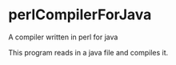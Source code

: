 perlCompilerForJava
===================

A compiler written in perl for java

This program reads in a java file and compiles it.

